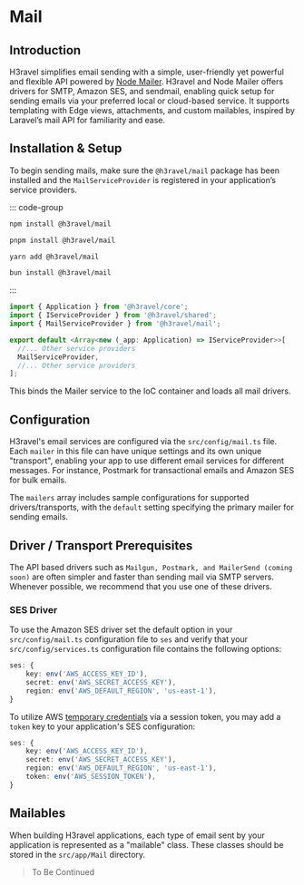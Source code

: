 # Mail

## Introduction

H3ravel simplifies email sending with a simple, user-friendly yet powerful and flexible API powered by [Node Mailer](https://nodemailer.com/). H3ravel and Node Mailer offers drivers for SMTP, Amazon SES, and sendmail, enabling quick setup for sending emails via your preferred local or cloud-based service.
It supports templating with Edge views, attachments, and custom mailables, inspired by Laravel’s mail API for familiarity and ease.

## Installation & Setup

To begin sending mails, make sure the `@h3ravel/mail` package has been installed and the `MailServiceProvider` is registered in your application’s service providers.

::: code-group

```sh [npm]
npm install @h3ravel/mail
```

```sh [pnpm]
pnpm install @h3ravel/mail
```

```sh [yarn]
yarn add @h3ravel/mail
```

```sh [bun]
bun install @h3ravel/mail
```

:::

```ts
import { Application } from '@h3ravel/core';
import { IServiceProvider } from '@h3ravel/shared';
import { MailServiceProvider } from '@h3ravel/mail';

export default <Array<new (_app: Application) => IServiceProvider>>[
  //... Other service providers
  MailServiceProvider,
  //... Other service providers
];
```

This binds the Mailer service to the IoC container and loads all mail drivers.

## Configuration

H3ravel's email services are configured via the `src/config/mail.ts` file. Each `mailer` in this file can have unique settings and its own unique "transport", enabling your app to use different email services for different messages. For instance, Postmark for transactional emails and Amazon SES for bulk emails.

The `mailers` array includes sample configurations for supported drivers/transports, with the `default` setting specifying the primary mailer for sending emails.

## Driver / Transport Prerequisites

The API based drivers such as `Mailgun, Postmark, and MailerSend (coming soon)` are often simpler and faster than sending mail via SMTP servers. Whenever possible, we recommend that you use one of these drivers.

### SES Driver

To use the Amazon SES driver set the default option in your `src/config/mail.ts` configuration file to `ses` and verify that your `src/config/services.ts` configuration file contains the following options:

```ts
ses: {
    key: env('AWS_ACCESS_KEY_ID'),
    secret: env('AWS_SECRET_ACCESS_KEY'),
    region: env('AWS_DEFAULT_REGION', 'us-east-1'),
}
```

To utilize AWS [temporary credentials](https://docs.aws.amazon.com/IAM/latest/UserGuide/id_credentials_temp_use-resources.html) via a session token, you may add a `token` key to your application's SES configuration:

```ts
ses: {
    key: env('AWS_ACCESS_KEY_ID'),
    secret: env('AWS_SECRET_ACCESS_KEY'),
    region: env('AWS_DEFAULT_REGION', 'us-east-1'),
    token: env('AWS_SESSION_TOKEN'),
}
```

## Mailables

When building H3ravel applications, each type of email sent by your application is represented as a "mailable" class. These classes should be stored in the `src/app/Mail` directory.

> To Be Continued
